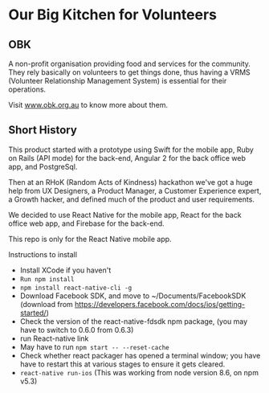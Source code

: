 # Our Big Kitchen for Volunteers

## OBK
A non-profit organisation providing food and services for the community.
They rely basically on volunteers to get things done, thus having a
VRMS (Volunteer Relationship Management System) is essential for their operations.

Visit www.obk.org.au to know more about them.

## Short History
This product started with a prototype using Swift for the mobile app, Ruby on Rails (API mode) for the back-end,
Angular 2 for the back office web app, and PostgreSql.

Then at an RHoK (Random Acts of Kindness) hackathon we've got a huge help from UX Designers, a Product Manager,
a Customer Experience expert, a Growth hacker, and defined much of the product and user requirements.

We decided to use React Native for the mobile app, React for the back office web app, and Firebase for the back-end.

This repo is only for the React Native mobile app.

Instructions to install
* Install XCode if you haven't
* `Run npm install`
* `npm install react-native-cli -g`
* Download Facebook SDK, and move to ~/Documents/FacebookSDK (download from https://developers.facebook.com/docs/ios/getting-started/)
* Check the version of the react-native-fdsdk npm package, (you may have to switch to 0.6.0 from 0.6.3)
* run React-native link
* May have to run `npm start -- --reset-cache`
* Check whether react packager has opened a terminal window; you have have to restart this at various stages to ensure it gets cleared.
* `react-native run-ios`
(This was working from node version 8.6, on npm v5.3)
